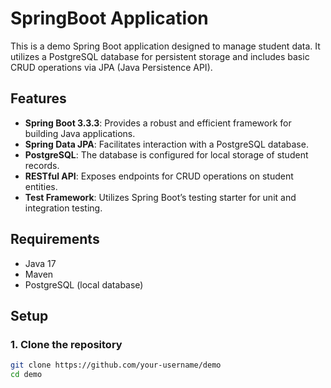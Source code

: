 # SpringBoot Application

This is a demo Spring Boot application designed to manage student data. It utilizes a PostgreSQL database for persistent storage and includes basic CRUD operations via JPA (Java Persistence API).

## Features

- **Spring Boot 3.3.3**: Provides a robust and efficient framework for building Java applications.
- **Spring Data JPA**: Facilitates interaction with a PostgreSQL database.
- **PostgreSQL**: The database is configured for local storage of student records.
- **RESTful API**: Exposes endpoints for CRUD operations on student entities.
- **Test Framework**: Utilizes Spring Boot’s testing starter for unit and integration testing.

## Requirements

- Java 17
- Maven
- PostgreSQL (local database)

## Setup

### 1. Clone the repository

```bash
git clone https://github.com/your-username/demo
cd demo
